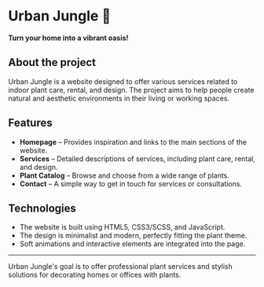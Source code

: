 # **Urban Jungle** 🌿

**Turn your home into a vibrant oasis!**

## About the project

Urban Jungle is a website designed to offer various services related to indoor plant care, rental, and design. The project aims to help people create natural and aesthetic environments in their living or working spaces.

## Features

- **Homepage** – Provides inspiration and links to the main sections of the website.
- **Services** – Detailed descriptions of services, including plant care, rental, and design.
- **Plant Catalog** – Browse and choose from a wide range of plants.
- **Contact** – A simple way to get in touch for services or consultations.

## Technologies

- The website is built using HTML5, CSS3/SCSS, and JavaScript.
- The design is minimalist and modern, perfectly fitting the plant theme.
- Soft animations and interactive elements are integrated into the page.

---

Urban Jungle's goal is to offer professional plant services and stylish solutions for decorating homes or offices with plants.
